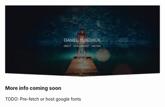 [![Daniel Yuschick](https://github.com/yuschick/daniel-yuschick/raw/master/repo-header.jpg)](http://www.danyuschick.com)

### More info coming soon

TODO:
Pre-fetch or host google fonts

